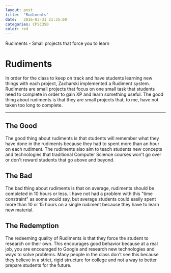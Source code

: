 ```yaml
---
layout: post
title:  "Rudiments"
date:   2016-03-31 21:35:00
categories: CPSC350
color: red
---
```


Rudiments - Small projects that force you to learn

# Rudiments

In order for the class to keep on track and have students learning new things with each project, Zacharski implemented a Rudiment system. Rudiments are small projects that focus on one small task that students need to complete in order to gain XP and learn something useful. The good thing about rudiments is that they are small projects that, to me, have not taken too long to complete.

---

## The Good

The good thing about rudiments is that students will remember what they have done in the rudiments because they had to spent more than an hour on each rudiment. The rudiments also aim to teach students new concepts and technologies that traditional Computer Science courses won't go over or don't reward students that go above and beyond.

## The Bad

The bad thing about rudiments is that on average, rudiments should be completed in 10 hours or less. I have not had a problem with this "time constraint" as some would say, but average students could easily spent more than 10 or 15 hours on a single rudiment because they have to learn new material.

## The Redemption

The redeeming quality of Rudiments is that they force the student to research on their own. This encourages good behavior because at a real job, you are encouraged to Google and research new technologies and ways to solve problems. Many people in the class don't see this because they believe in a strict, rigid structure for college and not a way to better prepare students for the future.
